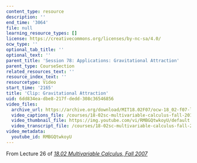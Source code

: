 ```yaml
---
content_type: resource
description: ''
end_time: '3064'
file: null
learning_resource_types: []
license: https://creativecommons.org/licenses/by-nc-sa/4.0/
ocw_type: ''
optional_tab_title: ''
optional_text: ''
parent_title: 'Session 78: Applications: Gravitational Attraction'
parent_type: CourseSection
related_resources_text: ''
resource_index_text: ''
resourcetype: Video
start_time: '2165'
title: 'Clip: Gravitational Attraction'
uid: 6dd834ea-dbe8-217f-dedd-308c36546856
video_files:
  archive_url: https://archive.org/download/MIT18.02F07/ocw-18_02-f07-lec26_300k.mp4
  video_captions_file: /courses/18-02sc-multivariable-calculus-fall-2010/RMBGQtwkoyU_captions.vtt
  video_thumbnail_file: https://img.youtube.com/vi/RMBGQtwkoyU/default.jpg
  video_transcript_file: /courses/18-02sc-multivariable-calculus-fall-2010/RMBGQtwkoyU_transcript.pdf
video_metadata:
  youtube_id: RMBGQtwkoyU
---
```


From Lecture 26 of [_18.02 Multivariable Calculus, Fall 2007_](/courses/18-02-multivariable-calculus-fall-2007/video_galleries/video-lectures)

